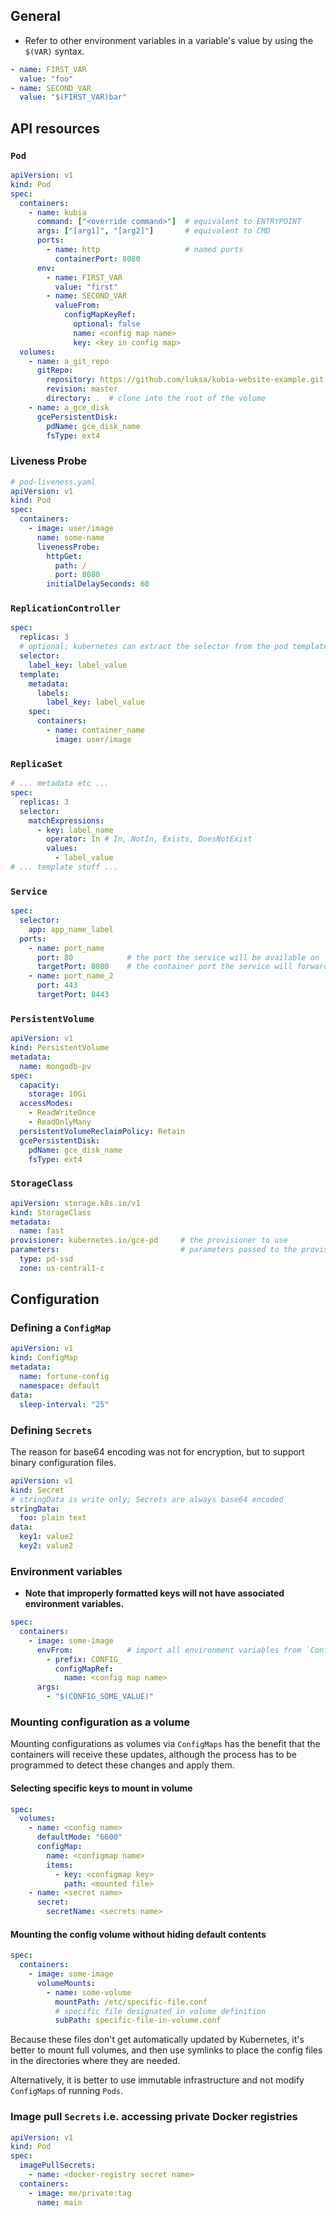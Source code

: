 ## General
* Refer to other environment variables in a variable's value by using the `$(VAR)` syntax.
```yaml
- name: FIRST_VAR
  value: "foo"
- name: SECOND_VAR
  value: "$(FIRST_VAR)bar"
```

## API resources

### `Pod`
```yaml
apiVersion: v1
kind: Pod
spec:
  containers:
    - name: kubia
      command: ["<override command>"]  # equivalent to ENTRYPOINT
      args: ["[arg1]", "[arg2]"]       # equivalent to CMD
      ports:
        - name: http                   # named ports
          containerPort: 8080
      env:
        - name: FIRST_VAR
          value: "first"
        - name: SECOND_VAR
          valueFrom:
            configMapKeyRef:
              optional: false
              name: <config map name>
              key: <key in config map>
  volumes:
    - name: a_git_repo
      gitRepo:
        repository: https://github.com/luksa/kubia-website-example.git
        revision: master
        directory: .  # clone into the root of the volume
    - name: a_gce_disk
      gcePersistentDisk:
        pdName: gce_disk_name
        fsType: ext4
```

### Liveness Probe
```yaml
# pod-liveness.yaml
apiVersion: v1
kind: Pod
spec:
  containers:
    - image: user/image
      name: some-name
      livenessProbe:
        httpGet:
          path: /
          port: 8080
        initialDelaySeconds: 60
```

### `ReplicationController`
```yaml
spec:
  replicas: 3
  # optional; kubernetes can extract the selector from the pod template
  selector:
    label_key: label_value
  template:
    metadata:
      labels:
        label_key: label_value
    spec:
      containers:
        - name: container_name
          image: user/image
```

### `ReplicaSet`
```yaml
# ... metadata etc ...
spec:
  replicas: 3
  selector:
    matchExpressions:
      - key: label_name
        operator: In # In, NotIn, Exists, DoesNotExist
        values:
          - label_value
# ... template stuff ...
```

### `Service`
```yaml
spec:
  selector:
    app: app_name_label
  ports:
    - name: port_name
      port: 80            # the port the service will be available on
      targetPort: 8080    # the container port the service will forward to
    - name: port_name_2
      port: 443
      targetPort: 8443
```

### `PersistentVolume`
```yaml
apiVersion: v1
kind: PersistentVolume
metadata:
  name: mongodb-pv
spec:
  capacity:
    storage: 10Gi
  accessModes:
    - ReadWriteOnce
    - ReadOnlyMany
  persistentVolumeReclaimPolicy: Retain
  gcePersistentDisk:
    pdName: gce_disk_name
    fsType: ext4
```

### `StorageClass`
```yaml
apiVersion: storage.k8s.io/v1
kind: StorageClass
metadata:
  name: fast
provisioner: kubernetes.io/gce-pd     # the provisioner to use
parameters:                           # parameters passed to the provisioner
  type: pd-ssd
  zone: us-central1-c
```

## Configuration

### Defining a `ConfigMap`
```yaml
apiVersion: v1
kind: ConfigMap
metadata:
  name: fortune-config
  namespace: default
data:
  sleep-interval: "25"
```

### Defining `Secrets`
The reason for base64 encoding was not for encryption, but to support binary configuration files.

```yaml
apiVersion: v1
kind: Secret
# stringData is write only; Secrets are always base64 encoded
stringData:
  foo: plain text
data:
  key1: value2
  key2: value2
```

### Environment variables
* **Note that improperly formatted keys will not have associated environment variables.**

```yaml
spec:
  containers:
    - image: some-image
      envFrom:            # import all environment variables from `ConfigMap`
        - prefix: CONFIG_
          configMapRef:
            name: <config map name>
      args:
        - "$(CONFIG_SOME_VALUE)"
```

### Mounting configuration as a volume

Mounting configurations as volumes via `ConfigMaps` has the benefit that the containers will receive these updates, although the process has to  be programmed to detect these changes and apply them.

#### Selecting specific keys to mount in volume
```yaml
spec:
  volumes:
    - name: <config name>
      defaultMode: "6600"
      configMap:
        name: <configmap name>
        items:
          - key: <configmap key>
            path: <mounted file>
    - name: <secret name>
      secret:
        secretName: <secrets name>
```

#### Mounting the config volume without hiding default contents
```yaml
spec:
  containers:
    - image: some-image
      volumeMounts:
        - name: some-volume
          mountPath: /etc/specific-file.conf
          # specific file designated in volume definition
          subPath: specific-file-in-volume.conf
```
Because these files don't get automatically updated by Kubernetes, it's better to mount full volumes, and then use symlinks to place the config files in the directories where they are needed.

Alternatively, it is better to use immutable infrastructure and not modify `ConfigMaps` of running `Pods`.

### Image pull `Secrets` i.e. accessing private Docker registries
```yaml
apiVersion: v1
kind: Pod
spec:
  imagePullSecrets:
    - name: <docker-registry secret name>
  containers:
    - image: me/private:tag
      name: main
```
